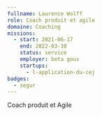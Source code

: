 ```yaml
---
fullname: Laurence Wolff
role: Coach produit et agile
domaine: Coaching
missions:
  - start: 2021-06-17
    end: 2022-03-30
    status: service
    employer: beta gouv
    startups:
      - l-application-du-cej
badges:
  - segur
---
```

Coach produit et Agile